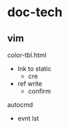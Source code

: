 
# doc-tech


## vim

color-tbl.html
- lnk to static
  - cre 
- ref write
  - confirm


autocmd
- evnt lst



